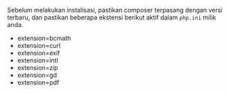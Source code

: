 Sebelum melakukan instalisasi, pastikan composer terpasang dengan versi terbaru, dan pastikan beberapa ekstensi berikut aktif dalam `php.ini` milik anda.

- extension=bcmath
- extension=curl
- extension=exif
- extension=intl
- extension=zip
- extension=gd
- extension=pdf
